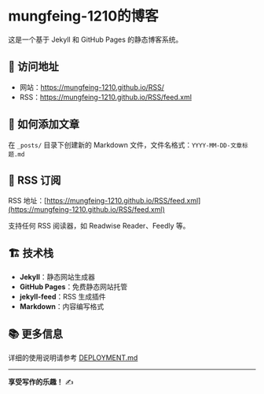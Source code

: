 # mungfeing-1210的博客

这是一个基于 Jekyll 和 GitHub Pages 的静态博客系统。

## 🚀 访问地址

- 网站：https://mungfeing-1210.github.io/RSS/
- RSS：https://mungfeing-1210.github.io/RSS/feed.xml

## 📝 如何添加文章

在 `_posts/` 目录下创建新的 Markdown 文件，文件名格式：`YYYY-MM-DD-文章标题.md`

## 📡 RSS 订阅

RSS 地址：[https://mungfeing-1210.github.io/RSS/feed.xml](https://mungfeing-1210.github.io/RSS/feed.xml)

支持任何 RSS 阅读器，如 Readwise Reader、Feedly 等。

## 🏗️ 技术栈

- **Jekyll**：静态网站生成器
- **GitHub Pages**：免费静态网站托管
- **jekyll-feed**：RSS 生成插件
- **Markdown**：内容编写格式

## 📚 更多信息

详细的使用说明请参考 [DEPLOYMENT.md](DEPLOYMENT.md)

---

**享受写作的乐趣！** ✍️
